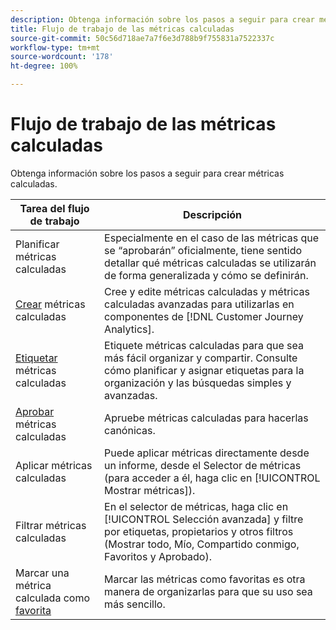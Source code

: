 ```yaml
---
description: Obtenga información sobre los pasos a seguir para crear métricas calculadas.
title: Flujo de trabajo de las métricas calculadas
source-git-commit: 50c56d718ae7a7f6e3d788b9f755831a7522337c
workflow-type: tm+mt
source-wordcount: '178'
ht-degree: 100%

---
```


# Flujo de trabajo de las métricas calculadas

Obtenga información sobre los pasos a seguir para crear métricas calculadas.

| Tarea del flujo de trabajo | Descripción |
| --- | --- |
| Planificar métricas calculadas | Especialmente en el caso de las métricas que se “aprobarán” oficialmente, tiene sentido detallar qué métricas calculadas se utilizarán de forma generalizada y cómo se definirán. |
| [Crear](/help/components/calc-metrics/cm-workflow/cm-build-metrics.md) métricas calculadas | Cree y edite métricas calculadas y métricas calculadas avanzadas para utilizarlas en componentes de [!DNL Customer Journey Analytics].   |
| [Etiquetar](cm-tagging.md) métricas calculadas | Etiquete métricas calculadas para que sea más fácil organizar y compartir. Consulte cómo planificar y asignar etiquetas para la organización y las búsquedas simples y avanzadas. |
| [Aprobar](cm-approving.md) métricas calculadas | Apruebe métricas calculadas para hacerlas canónicas. |
| Aplicar métricas calculadas | Puede aplicar métricas directamente desde un informe, desde el Selector de métricas (para acceder a él, haga clic en [!UICONTROL Mostrar métricas]). |
| Filtrar métricas calculadas | En el selector de métricas, haga clic en [!UICONTROL Selección avanzada] y filtre por etiquetas, propietarios y otros filtros (Mostrar todo, Mío, Compartido conmigo, Favoritos y Aprobado). |
| Marcar una métrica calculada como [favorita](cm-finding.md) | Marcar las métricas como favoritas es otra manera de organizarlas para que su uso sea más sencillo. |
